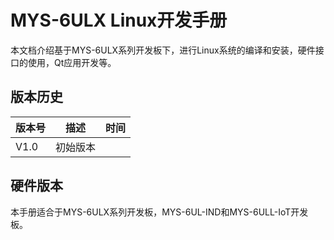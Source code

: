 # MYS-6ULX Linux开发手册

本文档介绍基于MYS-6ULX系列开发板下，进行Linux系统的编译和安装，硬件接口的使用，Qt应用开发等。

## 版本历史

版本号 | 描述 | 时间
---- | ---- | ----
V1.0 | 初始版本 | 

## 硬件版本

本手册适合于MYS-6ULX系列开发板，MYS-6UL-IND和MYS-6ULL-IoT开发板。
